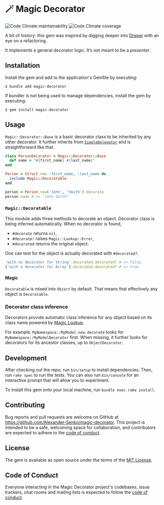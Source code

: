 # 🪄 Magic Decorator

![Code Climate maintainability](
	https://img.shields.io/codeclimate/maintainability-percentage/Alexander-Senko/magic-decorator
)
![Code Climate coverage](
	https://img.shields.io/codeclimate/coverage/Alexander-Senko/magic-decorator
)

A bit of history:
this gem was inspired by digging deeper into [Draper](https://github.com/drapergem/draper) with an eye on a refactoring.

It implements a general decorator logic. It’s not meant to be a _presenter_.

## Installation

Install the gem and add to the application's Gemfile by executing:

    $ bundle add magic-decorator

If bundler is not being used to manage dependencies, install the gem by executing:

    $ gem install magic-decorator

## Usage

`Magic::Decorator::Base` is a basic decorator class to be inherited by any other decorator.
It further inherits from [`SimpleDelegator`](
	https://docs.ruby-lang.org/en/master/SimpleDelegator.html
) and is straightforward like that.

```ruby
class PersonDecorator < Magic::Decorator::Base
  def name = "#{first_name} #{last_name}"
end

Person = Struct.new :first_name, :last_name do
  include Magic::Decoratable
end

person = Person.new('John', 'Smith').decorate
person.name # => "John Smith"
```

### `Magic::Decoratable`

This module adds three methods to decorate an object.
Decorator class is being inferred automatically.
When no decorator is found,
* `#decorate`  returns `nil`,
* `#decorate!` raises `Magic::Lookup::Error`,
* `#decorated` returns the original object.

One can test for the object is actually decorated with `#decorated?`.

```ruby
'with no decorator for String'.decorated.decorated? # => false
['with a decorator for Array'].decorated.decorated? # => true
```

#### Magic

`Decoratable` is mixed into `Object` by default. That means that effectively any object is `Decoratable`.

### Decorator class inference

Decorators provide automatic class inference for any object based on its class name
powered by [Magic Lookup](
	https://github.com/Alexander-Senko/magic-lookup
).

For example, `MyNamespace::MyModel.new.decorate` looks for `MyNamespace::MyModelDecorator` first.
When missing, it further looks for decorators for its ancestor classes, up to `ObjectDecorator`.

## Development

After checking out the repo, run `bin/setup` to install dependencies. Then, run `rake spec` to run the tests. You can also run `bin/console` for an interactive prompt that will allow you to experiment.

To install this gem onto your local machine, run `bundle exec rake install`.

## Contributing

Bug reports and pull requests are welcome on GitHub at https://github.com/Alexander-Senko/magic-decorator. This project is intended to be a safe, welcoming space for collaboration, and contributors are expected to adhere to the [code of conduct](https://github.com/Alexander-Senko/magic-decorator/blob/main/CODE_OF_CONDUCT.md).

## License

The gem is available as open source under the terms of the [MIT License](https://opensource.org/licenses/MIT).

## Code of Conduct

Everyone interacting in the Magic Decorator project's codebases, issue trackers, chat rooms and mailing lists is expected to follow the [code of conduct](https://github.com/Alexander-Senko/magic-decorator/blob/main/CODE_OF_CONDUCT.md).

